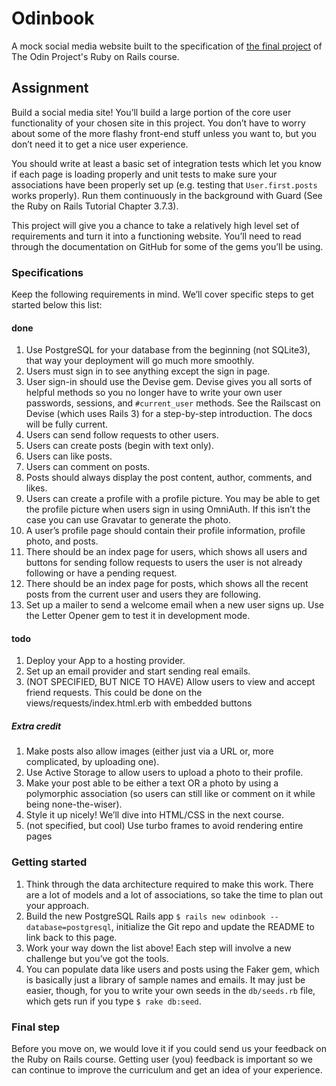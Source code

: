 # Odinbook

A mock social media website built to the specification of [the final
project](https://www.theodinproject.com/lessons/ruby-on-rails-rails-final-project)
of The Odin Project's Ruby on Rails course.

## Assignment

Build a social media site! You’ll build a large portion of the core user functionality of your chosen site in this project. You don’t have to worry about some of the more flashy front-end stuff unless you want to, but you don’t need it to get a nice user experience.

You should write at least a basic set of integration tests which let you know if each page is loading properly and unit tests to make sure your associations have been properly set up (e.g. testing that `User.first.posts` works properly). Run them continuously in the background with Guard (See the Ruby on Rails Tutorial Chapter 3.7.3).

This project will give you a chance to take a relatively high level set of requirements and turn it into a functioning website. You’ll need to read through the documentation on GitHub for some of the gems you’ll be using.

### Specifications

Keep the following requirements in mind. We’ll cover specific steps to get
started below this list:

#### done

1. Use PostgreSQL for your database from the beginning (not SQLite3), that way your deployment will go much more smoothly.
1. Users must sign in to see anything except the sign in page.
1. User sign-in should use the Devise gem. Devise gives you all sorts of helpful methods so you no longer have to write your own user passwords, sessions, and `#current_user` methods. See the Railscast on Devise (which uses Rails 3) for a step-by-step introduction. The docs will be fully current.
1. Users can send follow requests to other users.
1. Users can create posts (begin with text only).
1. Users can like posts.
1. Users can comment on posts.
1. Posts should always display the post content, author, comments, and likes.
1. Users can create a profile with a profile picture. You may be able to get the profile picture when users sign in using OmniAuth. If this isn’t the case you can use Gravatar to generate the photo.
1. A user’s profile page should contain their profile information, profile photo, and posts.
1. There should be an index page for users, which shows all users and buttons for sending follow requests to users the user is not already following or have a pending request.
1. There should be an index page for posts, which shows all the recent posts from the current user and users they are following.
1. Set up a mailer to send a welcome email when a new user signs up. Use the Letter Opener gem to test it in development mode.

#### todo

1. Deploy your App to a hosting provider.
1. Set up an email provider and start sending real emails.
1. (NOT SPECIFIED, BUT NICE TO HAVE) Allow users to view and accept friend
   requests. This could be done on the views/requests/index.html.erb with
   embedded buttons

##### Extra credit

1. Make posts also allow images (either just via a URL or, more complicated, by uploading one).
1. Use Active Storage to allow users to upload a photo to their profile.
1. Make your post able to be either a text OR a photo by using a polymorphic association (so users can still like or comment on it while being none-the-wiser).
1. Style it up nicely! We’ll dive into HTML/CSS in the next course.
1. (not specified, but cool) Use turbo frames to avoid rendering entire pages

### Getting started

1. Think through the data architecture required to make this work. There are a lot of models and a lot of associations, so take the time to plan out your approach.
1. Build the new PostgreSQL Rails app `$ rails new odinbook --database=postgresql`, initialize the Git repo and update the README to link back to this page.
1. Work your way down the list above! Each step will involve a new challenge but you’ve got the tools.
1. You can populate data like users and posts using the Faker gem, which is basically just a library of sample names and emails. It may just be easier, though, for you to write your own seeds in the `db/seeds.rb` file, which gets run if you type `$ rake db:seed`.

### Final step

Before you move on, we would love it if you could send us your feedback on the
Ruby on Rails course. Getting user (you) feedback is important so we can
continue to improve the curriculum and get an idea of your experience.
